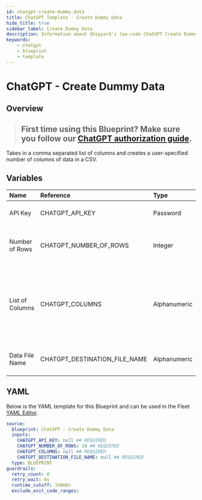 ```yaml
---
id: chatgpt-create-dummy-data
title: ChatGPT Template - Create Dummy Data
hide_title: true
sidebar_label: Create Dummy Data
description: Information about Shipyard's low-code ChatGPT Create Dummy Data blueprint. Creates dummy data that exports as a CSV with a list of columns provided.
keywords:
    - chatgpt
    - blueprint
    - template
---
```


# ChatGPT - Create Dummy Data

## Overview

> ## **First time using this Blueprint? Make sure you follow our [ChatGPT authorization guide](https://www.shipyardapp.com/docs/blueprint-library/chatgpt/chatgpt-authorization/)**.

Takes in a comma separated list of columns and creates a user-specified number of columns of data in a CSV.

## Variables

| Name            | Reference                     | Type         | Required           | Default | Options | Description                                                                             |
|:----------------|:------------------------------|:-------------|:-------------------|:--------|:--------|:----------------------------------------------------------------------------------------|
| API Key         | CHATGPT_API_KEY               | Password     | :white_check_mark: | -       | -       | API Key from OpenAI                                                                     |
| Number of Rows  | CHATGPT_NUMBER_OF_ROWS        | Integer      | :white_check_mark: | 10      | -       | The number of rows of dummy data                                                        |
| List of Columns | CHATGPT_COLUMNS               | Alphanumeric | :white_check_mark: | -       | -       | The columns for the dummy data. The columns should be listed in a column separate list. |
| Data File Name  | CHATGPT_DESTINATION_FILE_NAME | Alphanumeric | :white_check_mark: | -       | -       | Name of the file for the dummy data                                                     |


## YAML

Below is the YAML template for this Blueprint and can be used in the Fleet [YAML Editor](../../reference/fleets/yaml-editor.md).

```yaml
source:
  blueprint: ChatGPT - Create Dummy Data
  inputs:
    CHATGPT_API_KEY: null ## REQUIRED
    CHATGPT_NUMBER_OF_ROWS: 10 ## REQUIRED
    CHATGPT_COLUMNS: null ## REQUIRED
    CHATGPT_DESTINATION_FILE_NAME: null ## REQUIRED
  type: BLUEPRINT
guardrails:
  retry_count: 0
  retry_wait: 0s
  runtime_cutoff: 1h0m0s
  exclude_exit_code_ranges:
```
